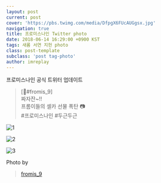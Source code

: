 ```yaml
---
layout: post
current: post
cover: 'https://pbs.twimg.com/media/DfpgX6FUcAUGgsx.jpg'
navigation: true
title: 프로미스나인 Twitter photo
date: 2018-06-14 16:29:00 +0900 KST
tags: 새롬 서연 지헌 photo
class: post-template
subclass: 'post tag-photo'
author: imreplay
---
```


프로미스나인 공식 트위터 업데이트

> [💌#fromis_9]  
짜자잔~!!  
프롬이들의 셀카 선물 폭탄 📷  
#프로미스나인 #두근두근  

![1](https://pbs.twimg.com/media/DfpgX6FUcAUGgsx.jpg)

![2](https://pbs.twimg.com/media/DfpgYvOUwAI_6nX.jpg)

![3](https://pbs.twimg.com/media/DfpgZgqUYAEHHlJ.jpg)


Photo by
> [fromis_9](https://twitter.com/realfromis_9)  
